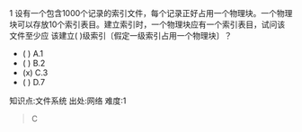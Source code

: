 1
设有一个包含1000个记录的索引文件，每个记录正好占用一个物理块。一个物理块可以存放10个索引表目。建立索引时，一个物理块应有一个索引表目，试问该文件至少应
该建立( )级索引〔假定一级索引占用一个物理块〕？
- ( ) A.1
- ( ) B.2
- (x) C.3
- ( ) D.7

知识点:文件系统
出处:网络
难度:1
> C

